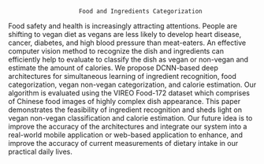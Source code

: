 						Food and Ingredients Categorization

Food safety and health is increasingly attracting attentions. People are shifting to vegan diet as vegans are less likely to
develop heart disease, cancer, diabetes, and high blood pressure than meat-eaters. An effective computer vision method to recognize
the dish and ingredients can efficiently help to evaluate to classify the dish as vegan or non-vegan and estimate the amount of calories.
We propose DCNN-based deep architectures for simultaneous learning of ingredient recognition, food categorization, vegan
non-vegan categorization, and calorie estimation. Our algorithm is evaluated using the VIREO Food-172 dataset which comprises of
Chinese food images of highly complex dish appearance. This paper demonstrates the feasibility of ingredient recognition and sheds
light on vegan non-vegan classification and calorie estimation. Our future idea is to improve the accuracy of the architectures and
integrate our system into a real-world mobile application or web-based application to enhance, and improve the accuracy of current
measurements of dietary intake in our practical daily lives.
